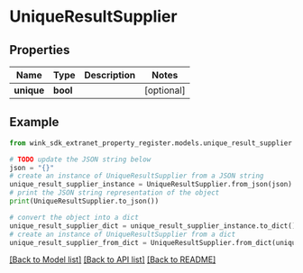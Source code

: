 # UniqueResultSupplier


## Properties

Name | Type | Description | Notes
------------ | ------------- | ------------- | -------------
**unique** | **bool** |  | [optional] 

## Example

```python
from wink_sdk_extranet_property_register.models.unique_result_supplier import UniqueResultSupplier

# TODO update the JSON string below
json = "{}"
# create an instance of UniqueResultSupplier from a JSON string
unique_result_supplier_instance = UniqueResultSupplier.from_json(json)
# print the JSON string representation of the object
print(UniqueResultSupplier.to_json())

# convert the object into a dict
unique_result_supplier_dict = unique_result_supplier_instance.to_dict()
# create an instance of UniqueResultSupplier from a dict
unique_result_supplier_from_dict = UniqueResultSupplier.from_dict(unique_result_supplier_dict)
```
[[Back to Model list]](../README.md#documentation-for-models) [[Back to API list]](../README.md#documentation-for-api-endpoints) [[Back to README]](../README.md)


